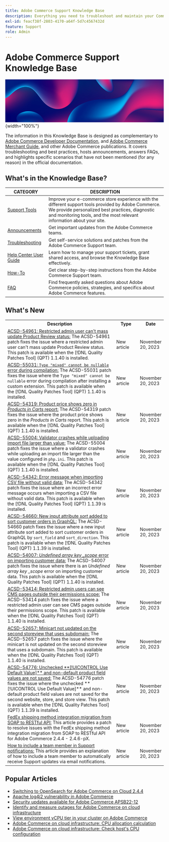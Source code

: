 ```yaml
---
title: Adobe Commerce Support Knowledge Base
description: Everything you need to troubleshoot and maintain your Commerce store.
exl-id: feacf38f-2803-4170-a64f-5d7c4567432d
feature: Support
role: Admin
---
```

# Adobe Commerce Support Knowledge Base

![Knowledge Base homepage](../help/assets/knowledge-base-home-page-cover.jpg){width="100%"}

The information in this Knowledge Base is designed as complementary to [Adobe Commerce Developer Documentation](https://developer.adobe.com/commerce/docs), and [Adobe Commerce Merchant Guide](https://experienceleague.adobe.com/docs/commerce-admin/user-guides/home.html), and other Adobe Commerce publications. It covers troubleshooting and best practices, hosts announcements, answers FAQs, and highlights specific scenarios that have not been mentioned (for any reason) in the official documentation.

## What's in the Knowledge Base?

| CATEGORY | DESCRIPTION | 
| --- | --- |
| [Support Tools](/help/support-tools/overview.md) | Improve your e-commerce store experience with the different support tools provided by Adobe Commerce. We provide personalized best practices, diagnostic and monitoring tools, and the most relevant information about your site. |
| [Announcements](/help/announcements/overview.md) | Get important updates from the Adobe Commerce teams. |
| [Troubleshooting](/help/troubleshooting/overview.md) | Get self-service solutions and patches from the Adobe Commerce Support team. |
| [Help Center User Guide](/help/help-center-guide/help-center/magento-help-center-user-guide.md) | Learn how to manage your support tickets, grant shared access, and browse the Knowledge Base effectively. |
| [How-To](/help/how-to/overview.md) | Get clear step-by-step instructions from the Adobe Commerce Support team. |
| [FAQ](/help/faq/overview.md) | Find frequently asked questions about Adobe Commerce policies, strategies, and specifics about Adobe Commerce features. | 

## What's New

<table style="width:100%">
  <tr>
    <th style="width:70%">Description</th>
    <th style="width:15%">Type</th>
    <th style="width:15%">Date</th>
  </tr>

 <tr>
    <td>
    <a href = "https://experienceleague.adobe.com/docs/commerce-knowledge-base/kb/support-tools/patches/v1-1-40/acsd-54961-restricted-admin-user-cant-mass-update-product-review-status.html">ACSD-54961: Restricted admin user can't mass update Product Review status:</a> The ACSD-54961 patch fixes the issue where a restricted admin user can't mass update Product Review status. This patch is available when the [!DNL Quality Patches Tool] (QPT) 1.1.40 is installed.
    </td>
    <td>New article</td>
    <td>November 20, 2023</td>
  </tr>

  <td>
    <a href = "https://experienceleague.adobe.com/docs/commerce-knowledge-base/kb/support-tools/patches/v1-1-40/acsd-55031-type-mixed-cannot-be-nullable-error-during-compilation.html">ACSD-55031: <code>Type "mixed" cannot be nullable</code> error during compilation:</a> The ACSD-55031 patch fixes the issue where the <code>Type "mixed" cannot be nullable</code> error during compilation after installing a custom extension. This patch is available when the [!DNL Quality Patches Tool] (QPT) 1.1.40 is installed.
    </td>
    <td>New article</td>
    <td>November 20, 2023</td>
  </tr>

  <tr>
    <td>
    <a href="https://experienceleague.adobe.com/docs/commerce-knowledge-base/kb/support-tools/patches/v1-1-40/acsd-54319-product-price-shows-zero-in-product-in-cart-report.html">ACSD-54319: Product price shows zero in <em>Products in Carts</em> report:</a> The ACSD-54319 patch fixes the issue where the product price shows zero in the <em>Products in Carts</em> report. This patch is available when the [!DNL Quality Patches Tool] (QPT) 1.1.40 is installed.
    </td>
    <td>New article </td>
    <td>November 20, 2023</td>
 </tr>

   <tr>
    <td>
    <a href="https://experienceleague.adobe.com/docs/commerce-knowledge-base/kb/support-tools/patches/v1-1-40/acsd-55004-validator-crashes-while-uploading-an-import-file-larger-than-the-value.html">ACSD-55004: Validator crashes while uploading import file larger than value:</a> The ACSD-55004 patch fixes the issue where a validator crashes while uploading an import file larger than the value configured in <code>php.ini</code>. This patch is available when the [!DNL Quality Patches Tool] (QPT) 1.1.40 is installed.
    </td>
    <td>New article </td>
    <td>November 20, 2023</td>
 </tr>

  <tr>
    <td>
    <a href="https://experienceleague.adobe.com/docs/commerce-knowledge-base/kb/support-tools/patches/v1-1-39/acsd-54342-error-message-when-importing-csv-file-without-valid-data.html">ACSD-54342: Error message when importing CSV file without valid data:</a> The ACSD-54342 patch fixes the issue where an incorrect error message occurs when importing a CSV file without valid data. This patch is available when the [!DNL Quality Patches Tool] (QPT) 1.1.39 is installed.
    </td>
    <td>New article </td>
    <td>November 20, 2023</td>
 </tr>

   <tr>
    <td>
    <a href="https://experienceleague.adobe.com/docs/commerce-knowledge-base/kb/support-tools/patches/v1-1-39/acsd-54660-new-input-attribute-sort-to-sort-customer-orders-in-graphql.html">ACSD-54660: New input attribute <em>sort</em> added to sort customer orders in GraphQL:</a> The ACSD-54660 patch fixes the issue where a new input attribute sort added to sort customer orders in GraphQL by <code>sort_field</code> and <code>sort_direction</code>. This patch is available when the [!DNL Quality Patches Tool] (QPT) 1.1.39 is installed.
    </td>
    <td>New article </td>
    <td>November 20, 2023</td>
 </tr>

  <tr>
    <td>
    <a href="https://experienceleague.adobe.com/docs/commerce-knowledge-base/kb/support-tools/patches/v1-1-40/acsd-54007-undefined-array-key-scope-error-importing-customer-data.html">ACSD-54007: <em>Undefined array key _scope</em> error on importing customer data:</a> The ACSD-54007 patch fixes the issue where there is an <em>Undefined array key _scope</em> error on importing customer data. This patch is available when the [!DNL Quality Patches Tool] (QPT) 1.1.40 is installed.
    </td>
    <td>New article </td>
    <td>November 20, 2023</td>
 </tr>

  <tr>
    <td>
    <a href="https://experienceleague.adobe.com/docs/commerce-knowledge-base/kb/support-tools/patches/v1-1-40/acsd-53414-restricted-admin-user-can-see-cms-pages-outside-permissions.html">ACSD-53414: Restricted admin users can see CMS pages outside their permissions scope:</a> The ACSD-53414 patch fixes the issue where a restricted admin user can see CMS pages outside their permissions scope. This patch is available when the [!DNL Quality Patches Tool] (QPT) 1.1.40 is installed.
    </td>
    <td>New article </td>
    <td>November 20, 2023</td>
 </tr>

  <tr>
    <td>
    <a href="https://experienceleague.adobe.com/docs/commerce-knowledge-base/kb/support-tools/patches/v1-1-40/acsd-52657-minicart-not-updated-on-second-storeview.html">ACSD-52657: Minicart not updated on the second storeview that uses subdomain:</a> The ACSD-52657 patch fixes the issue where the minicart is not updated on the second storeview that uses a subdomain. This patch is available when the [!DNL Quality Patches Tool] (QPT) 1.1.40 is installed.
    </td>
    <td>New article </td>
    <td>November 20, 2023</td>
 </tr>

   <tr>
    <td>
    <a href="https://experienceleague.adobe.com/docs/commerce-knowledge-base/kb/support-tools/patches/v1-1-39/acsd-54776-unchecked-used-default-value-and-non-default-product-field-values-are-not-saved.html">ACSD-54776: Unchecked **[!UICONTROL Use Default Value]** and non-default product field values are not saved:</a> The ACSD-54776 patch fixes the issue where the unchecked **[!UICONTROL Use Default Value]** and non-default product field values are not saved for the second website, store, and store view. This patch is available when the [!DNL Quality Patches Tool] (QPT) 1.1.39 is installed.
    </td>
    <td>New article </td>
    <td>November 20, 2023</td>
 </tr>

 <tr>
    <td>
     <a href="https://experienceleague.adobe.com/docs/commerce-knowledge-base/kb/troubleshooting/known-issues-patches-attached/fedex-shipping-method-integration-migration-soap-restful-api.html">FedEx shipping method integration migration from SOAP to RESTful API:</a> This article provides a patch to resolve issues with the FedEx shipping method integration migration from SOAP to RESTful API for Adobe Commerce 2.4.4 - 2.4.6-pX.
    </td>
    <td>New article </td>
    <td>November 20, 2023</td>
  </tr>

   <tr>
    <td>
     <a href="https://experienceleague.adobe.com/docs/commerce-knowledge-base/kb/how-to/how-to-include-a-team-member-in-support-notifications.html">How to include a team member in Support notifications:</a> This article provides an explanation of how to include a team member to automatically receive Support updates via email notifications.
    </td>
    <td>New article </td>
    <td>November 20, 2023</td>
  </tr>
</table>

## Popular Articles

* [Switching to OpenSearch for Adobe Commerce on Cloud 2.4.4](/help/announcements/adobe-commerce-announcements/switching-to-opensearch-for-adobe-commerce-on-cloud-2.4.4.md)
* [Apache log4j2 vulnerability in Adobe Commerce](/help/announcements/adobe-commerce-announcements/apache-log4j2-adobe-commerce.md)
* [Security updates available for Adobe Commerce APSB22-12](/help/troubleshooting/known-issues-patches-attached/0-day-vulnerability-patch.md)
* [Identify and measure outages for Adobe Commerce on cloud infrastructure](/help/how-to/general/how-to-identify-outages.md)
* [View environment vCPU tier in your cluster on Adobe Commerce](/help/how-to/general/check-vcpu-using-observation-for-adobe-commerce.md)
* [Adobe Commerce on cloud infrastructure: CPU allocation calculation](/help/how-to/general/magento-commerce-cloud-cpu-allocation-calculation.md)
* [Adobe Commerce on cloud infrastructure: Check host's CPU configuration](/help/how-to/general/magento-commerce-cloud-check-hosts-cpu-configuration.md)
